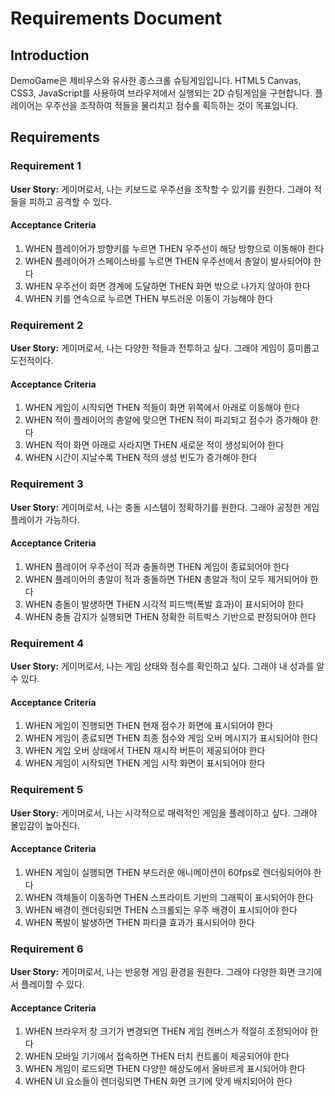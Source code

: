 # Requirements Document

## Introduction

DemoGame은 제비우스와 유사한 종스크롤 슈팅게임입니다. HTML5 Canvas, CSS3, JavaScript를 사용하여 브라우저에서 실행되는 2D 슈팅게임을 구현합니다. 플레이어는 우주선을 조작하여 적들을 물리치고 점수를 획득하는 것이 목표입니다.

## Requirements

### Requirement 1

**User Story:** 게이머로서, 나는 키보드로 우주선을 조작할 수 있기를 원한다. 그래야 적들을 피하고 공격할 수 있다.

#### Acceptance Criteria

1. WHEN 플레이어가 방향키를 누르면 THEN 우주선이 해당 방향으로 이동해야 한다
2. WHEN 플레이어가 스페이스바를 누르면 THEN 우주선에서 총알이 발사되어야 한다
3. WHEN 우주선이 화면 경계에 도달하면 THEN 화면 밖으로 나가지 않아야 한다
4. WHEN 키를 연속으로 누르면 THEN 부드러운 이동이 가능해야 한다

### Requirement 2

**User Story:** 게이머로서, 나는 다양한 적들과 전투하고 싶다. 그래야 게임이 흥미롭고 도전적이다.

#### Acceptance Criteria

1. WHEN 게임이 시작되면 THEN 적들이 화면 위쪽에서 아래로 이동해야 한다
2. WHEN 적이 플레이어의 총알에 맞으면 THEN 적이 파괴되고 점수가 증가해야 한다
3. WHEN 적이 화면 아래로 사라지면 THEN 새로운 적이 생성되어야 한다
4. WHEN 시간이 지날수록 THEN 적의 생성 빈도가 증가해야 한다

### Requirement 3

**User Story:** 게이머로서, 나는 충돌 시스템이 정확하기를 원한다. 그래야 공정한 게임플레이가 가능하다.

#### Acceptance Criteria

1. WHEN 플레이어 우주선이 적과 충돌하면 THEN 게임이 종료되어야 한다
2. WHEN 플레이어의 총알이 적과 충돌하면 THEN 총알과 적이 모두 제거되어야 한다
3. WHEN 충돌이 발생하면 THEN 시각적 피드백(폭발 효과)이 표시되어야 한다
4. WHEN 충돌 감지가 실행되면 THEN 정확한 히트박스 기반으로 판정되어야 한다

### Requirement 4

**User Story:** 게이머로서, 나는 게임 상태와 점수를 확인하고 싶다. 그래야 내 성과를 알 수 있다.

#### Acceptance Criteria

1. WHEN 게임이 진행되면 THEN 현재 점수가 화면에 표시되어야 한다
2. WHEN 게임이 종료되면 THEN 최종 점수와 게임 오버 메시지가 표시되어야 한다
3. WHEN 게임 오버 상태에서 THEN 재시작 버튼이 제공되어야 한다
4. WHEN 게임이 시작되면 THEN 게임 시작 화면이 표시되어야 한다

### Requirement 5

**User Story:** 게이머로서, 나는 시각적으로 매력적인 게임을 플레이하고 싶다. 그래야 몰입감이 높아진다.

#### Acceptance Criteria

1. WHEN 게임이 실행되면 THEN 부드러운 애니메이션이 60fps로 렌더링되어야 한다
2. WHEN 객체들이 이동하면 THEN 스프라이트 기반의 그래픽이 표시되어야 한다
3. WHEN 배경이 렌더링되면 THEN 스크롤되는 우주 배경이 표시되어야 한다
4. WHEN 폭발이 발생하면 THEN 파티클 효과가 표시되어야 한다

### Requirement 6

**User Story:** 게이머로서, 나는 반응형 게임 환경을 원한다. 그래야 다양한 화면 크기에서 플레이할 수 있다.

#### Acceptance Criteria

1. WHEN 브라우저 창 크기가 변경되면 THEN 게임 캔버스가 적절히 조정되어야 한다
2. WHEN 모바일 기기에서 접속하면 THEN 터치 컨트롤이 제공되어야 한다
3. WHEN 게임이 로드되면 THEN 다양한 해상도에서 올바르게 표시되어야 한다
4. WHEN UI 요소들이 렌더링되면 THEN 화면 크기에 맞게 배치되어야 한다